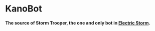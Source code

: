 # KanoBot
#### The source of Storm Trooper, the one and only bot in [Electric Storm](http://tt.fm/electric_storm).

